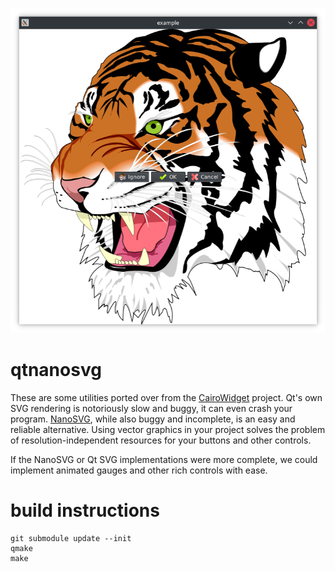 ![screenshot.png](screenshot.png?raw=true)
# qtnanosvg
These are some utilities ported over from the [CairoWidget](https://github.com/user1095108/cairowidget) project. Qt's own SVG rendering is notoriously slow and buggy, it can even crash your program. [NanoSVG](https://github.com/memononen/nanosvg), while also buggy and incomplete, is an easy and reliable alternative. Using vector graphics in your project solves the problem of resolution-independent resources for your buttons and other controls.

If the NanoSVG or Qt SVG implementations were more complete, we could implement animated gauges and other rich controls with ease.
# build instructions
    git submodule update --init
    qmake
    make
